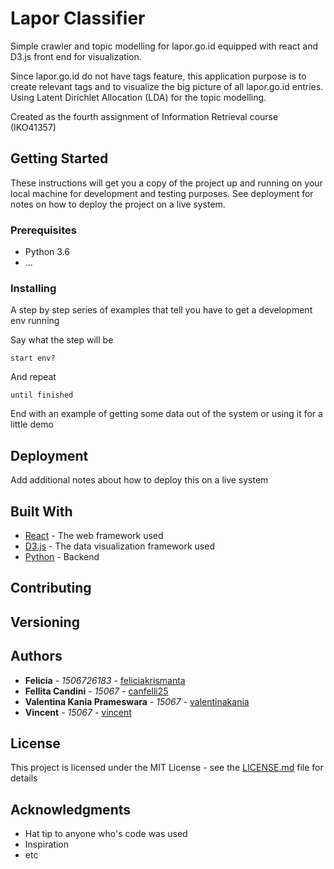 # Lapor Classifier

Simple crawler and topic modelling for lapor.go.id equipped with react and D3.js front end for visualization. 

Since lapor.go.id do not have tags feature, this application purpose is to create relevant tags and to visualize the big picture of all lapor.go.id entries. Using Latent Dirichlet Allocation (LDA) for the topic modelling.

Created as the fourth assignment of Information Retrieval course (IKO41357)

## Getting Started

These instructions will get you a copy of the project up and running on your local machine for development and testing purposes. See deployment for notes on how to deploy the project on a live system.

### Prerequisites

* Python 3.6
* ...


### Installing

A step by step series of examples that tell you have to get a development env running

Say what the step will be

```
start env?
```

And repeat

```
until finished
```

End with an example of getting some data out of the system or using it for a little demo

## Deployment

Add additional notes about how to deploy this on a live system

## Built With

* [React](http://facebook.github.io/React) - The web framework used
* [D3.js]() - The data visualization framework used
* [Python]() - Backend

## Contributing



## Versioning



## Authors

* **Felicia** - *1506726183* - [feliciakrismanta](https://github.com/feliciakrismanta)
* **Fellita Candini** - *15067* - [canfelli25](https://github.com/canfelli25)
* **Valentina Kania Prameswara** - *15067* - [valentinakania](https://github.com/valentinakania)
* **Vincent** - *15067* - [vincent](https://github.com/vin_cent)

## License

This project is licensed under the MIT License - see the [LICENSE.md](LICENSE.md) file for details

## Acknowledgments

* Hat tip to anyone who's code was used
* Inspiration
* etc